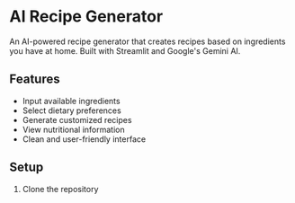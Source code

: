 # AI Recipe Generator

An AI-powered recipe generator that creates recipes based on ingredients you have at home. Built with Streamlit and Google's Gemini AI.

## Features
- Input available ingredients
- Select dietary preferences
- Generate customized recipes
- View nutritional information
- Clean and user-friendly interface

## Setup
1. Clone the repository 